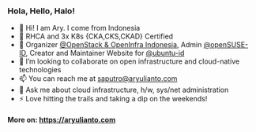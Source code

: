 ### Hola, Hello, Halo!

- 👋 Hi! I am Ary. I come from Indonesia
- 📝 RHCA and 3x K8s {CKA,CKS,CKAD} Certified
- 🐧 Organizer [@OpenStack & OpenInfra Indonesia](https://github.com/openinfraid), Admin [@openSUSE-ID](https://github.com/openSUSE-ID), Creator and Maintainer Website for [@ubuntu-id](https://github.com/ubuntu-id)
- 👯 I’m looking to collaborate on open infrastructure and cloud-native technologies
- 📫 You can reach me at saputro@aryulianto.com 
- 💬 Ask me about cloud infrastructure, h/w, sys/net administration
- ⚡ Love hitting the trails and taking a dip on the weekends!

#### More on: https://aryulianto.com
